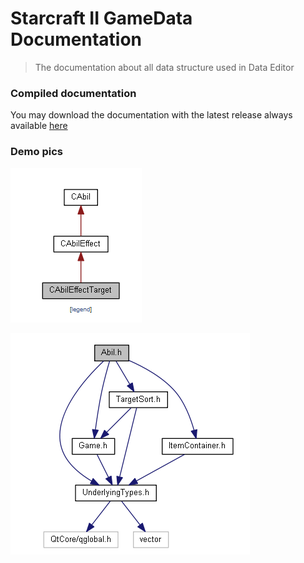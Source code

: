 # Starcraft II GameData Documentation

> The documentation about all data structure used in Data Editor
> 

### Compiled documentation

You may download the documentation with the latest release always available [here](https://github.com/chansey97/sc2-gamedata-documentation/releases/latest)

### Demo pics

![class-hierarchy](class-hierarchy.png)

![module-dependency](module-dependency.png)
